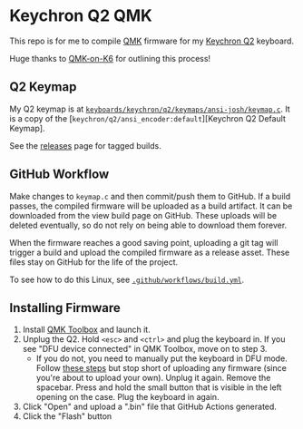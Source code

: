 # Keychron Q2 QMK

This repo is for me to compile [QMK][] firmware for my [Keychron Q2][]
keyboard.

Huge thanks to [QMK-on-K6][] for outlining this process!

## Q2 Keymap

My Q2 keymap is at [`keyboards/keychron/q2/keymaps/ansi-josh/keymap.c`](./keyboards/keychron/q2/ansi_encoder/keymaps/josh/keymap.c).
It is a copy of the [`keychron/q2/ansi_encoder:default`][Keychron Q2 Default Keymap].

See the [releases](https://github.com/itspriddle/q2-qmk/releases) page for
tagged builds.

## GitHub Workflow

Make changes to `keymap.c` and then commit/push them to GitHub. If a build
passes, the compiled firmware will be uploaded as a build artifact. It can be
downloaded from the view build page on GitHub. These uploads will be deleted
eventually, so do not rely on being able to download them forever.

When the firmware reaches a good saving point, uploading a git tag will
trigger a build and upload the compiled firmware as a release asset. These
files stay on GitHub for the life of the project.

To see how to do this Linux, see
[`.github/workflows/build.yml`](./.github/workflows/build.yml).

## Installing Firmware

1. Install [QMK Toolbox][] and launch it.
2. Unplug the Q2. Hold `<esc>` and `<ctrl>` and plug the keyboard in. If you
   see "DFU device connected" in QMK Toolbox, move on to step 3.
     - If you do not, you need to manually put the keyboard in DFU mode.
       Follow [these steps][Keychron Q2 Reset] but stop short of uploading any
       firmware (since you're about to upload your own).
       Unplug it again. Remove the spacebar. Press and hold the small button
       that is visible in the left opening on the case. Plug the keyboard in
       again.
3. Click "Open" and upload a ".bin" file that GitHub Actions generated.
4. Click the "Flash" button

[QMK]: https://qmk.fm
[QMK Toolbox]: https://github.com/qmk/qmk_toolbox
[Keychron Q2]: https://www.keychron.com/pages/keychron-q2-customizable-mechanical-keyboard
[Keychron Q2 Reset]: https://www.keychron.com/blogs/archived/how-to-factory-reset-or-flash-your-qmk-via-enabled-keychron-q2-keyboard
[QMK-on-K6]: https://github.com/CanUnesi/QMK-on-K6/blob/main/README.md
